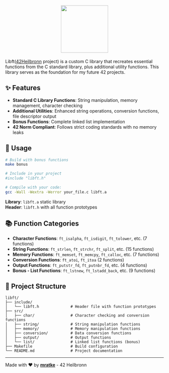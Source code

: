 <div align="center">

# <img src="https://github.com/Grihladin/42-project-badges/blob/main/badges/libfte.png" width="150" height="150"> 

</div>

Libft([42Heilbronn](https://www.42heilbronn.de/en/) project) is a custom C library that recreates essential functions from the C standard library, plus additional utility functions. This library serves as the foundation for my future 42 projects.

## ✨ Features

- **Standard C Library Functions**: String manipulation, memory management, character checking
- **Additional Utilities**: Enhanced string operations, conversion functions, file descriptor output
- **Bonus Functions**: Complete linked list implementation
- **42 Norm Compliant**: Follows strict coding standards with no memory leaks

## 🚀 Usage

```bash
# Build with bonus functions
make bonus

# Include in your project
#include "libft.h"

# Compile with your code:
gcc -Wall -Wextra -Werror your_file.c libft.a
```

**Library**: `libft.a` static library  
**Header**: `libft.h` with all function prototypes

## 📚 Function Categories

- **Character Functions**: `ft_isalpha`, `ft_isdigit`, `ft_tolower`, etc. (7 functions)
- **String Functions**: `ft_strlen`, `ft_strchr`, `ft_split`, etc. (15 functions)
- **Memory Functions**: `ft_memset`, `ft_memcpy`, `ft_calloc`, etc. (7 functions)
- **Conversion Functions**: `ft_atoi`, `ft_itoa` (2 functions)
- **Output Functions**: `ft_putstr_fd`, `ft_putnbr_fd`, etc. (4 functions)
- **Bonus - List Functions**: `ft_lstnew`, `ft_lstadd_back`, etc. (9 functions)

## 📁 Project Structure

```
libft/
├── include/
│   └── libft.h              # Header file with function prototypes
├── src/
│   ├── char/                # Character checking and conversion functions
│   ├── string/              # String manipulation functions
│   ├── memory/              # Memory manipulation functions
│   ├── conversion/          # Data conversion functions
│   ├── output/              # Output functions
│   └── list/                # Linked list functions (bonus)
├── Makefile                 # Build configuration
└── README.md                # Project documentation
```

---

Made with ❤️ by **[mratke](https://github.com/Grihladin)** - 42 Heilbronn
